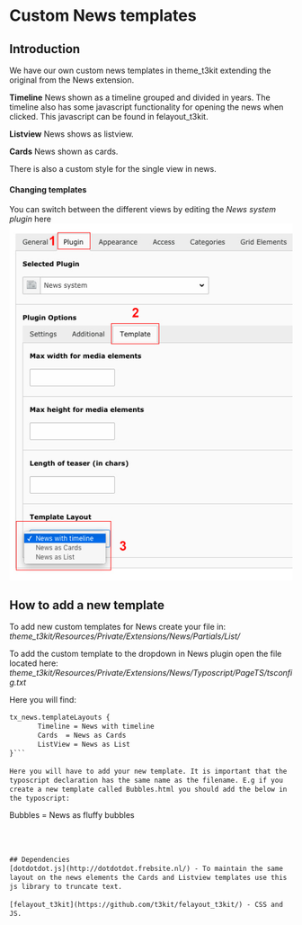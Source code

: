 # Custom News templates

## Introduction

We have our own custom news templates in theme_t3kit extending the original from the News extension.

**Timeline**  News shown as a timeline grouped and divided in years.
The timeline also has some javascript functionality for opening the news when clicked. This javascript can be found in felayout_t3kit.

**Listview** 
News shows as listview.

**Cards** 
News shown as cards.


There is also a custom style for the single view in news.


#### Changing templates 

You can switch between the different views by editing the *News system plugin* here
![](newstemplate)


## How to add a new template
To add new custom templates for News create your file in:  
*theme_t3kit/Resources/Private/Extensions/News/Partials/List/*

To add the custom template to the dropdown in News plugin open the file located here: 
*theme_t3kit/Resources/Private/Extensions/News/Typoscript/PageTS/tsconfig.txt*

Here you will find:
 ```
tx_news.templateLayouts {
        Timeline = News with timeline
        Cards  = News as Cards
        ListView = News as List
}```

Here you will have to add your new template. It is important that the typoscript declaration has the same name as the filename. E.g if you create a new template called Bubbles.html you should add the below in the typoscript: 
```
Bubbles = News as fluffy bubbles
```



## Dependencies  
[dotdotdot.js](http://dotdotdot.frebsite.nl/) - To maintain the same layout on the news elements the Cards and Listview templates use this js library to truncate text.

[felayout_t3kit](https://github.com/t3kit/felayout_t3kit/) - CSS and JS.

